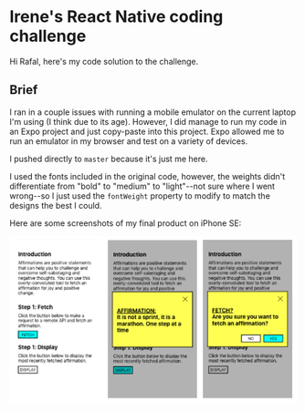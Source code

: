 # Irene's React Native coding challenge

Hi Rafal, here's my code solution to the challenge.

## Brief

I ran in a couple issues with running a mobile emulator on the current laptop I'm using (I think due to its age). However, I did manage to run my code in an Expo project and just copy-paste into this project. Expo allowed me to run an emulator in my browser and test on a variety of devices. 

I pushed directly to `master` because it's just me here. 

I used the fonts included in the original code, however, the weights didn't differentiate from "bold" to "medium" to "light"--not sure where I went wrong--so I just used the `fontWeight` property to modify to match the designs the best I could. 

Here are some screenshots of my final product on iPhone SE:

![screenshots](screenshots.png "Screenshots")





